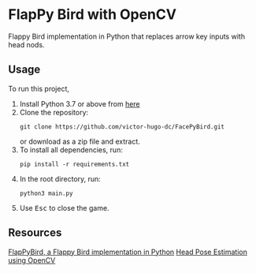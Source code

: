 # FlapPy Bird with OpenCV
Flappy Bird implementation in Python that replaces arrow key inputs with head nods.

## Usage
To run this project,
1. Install Python 3.7 or above from [here](https://www.python.org/download/releases/)
2. Clone the repository:
    ```
    git clone https://github.com/victor-hugo-dc/FacePyBird.git
    ```
    or download as a zip file and extract.
3. To install all dependencies, run:
    ```
    pip install -r requirements.txt
    ```
4. In the root directory, run:
    ```
    python3 main.py
    ```
5. Use <kbd>Esc</kbd> to close the game.

## Resources
[FlapPyBird, a Flappy Bird implementation in Python](https://github.com/sourabhv/FlapPyBird)
[Head Pose Estimation using OpenCV](https://github.com/jerryhouuu/Face-Yaw-Roll-Pitch-from-Pose-Estimation-using-OpenCV)